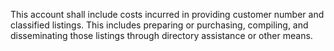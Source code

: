 This account shall include costs incurred in providing customer number and classified listings. This includes preparing or purchasing, compiling, and disseminating those listings through directory assistance or other means.

